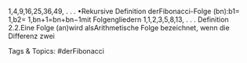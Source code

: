 1,4,9,16,25,36,49, . . .
•Rekursive Definition derFibonacci-Folge (bn):b1= 1,b2= 1,bn+1=bn+bn−1mit
Folgengliedern
1,1,2,3,5,8,13, . . .
Definition 2.2.Eine Folge (an)wird alsArithmetische Folge bezeichnet, wenn die Differenz zwei

   Tags & Topics:
   #derFibonacci